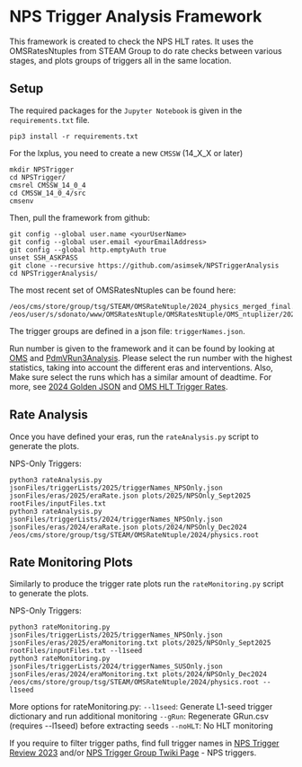 # NPS Trigger Analysis Framework

This framework is created to check the NPS HLT rates. It uses the OMSRatesNtuples from STEAM Group to do rate checks between various stages, and plots groups of triggers all in the same location. 

## Setup
The required packages for the `Jupyter Notebook` is given in the `requirements.txt` file. 

```
pip3 install -r requirements.txt
```


For the lxplus, you need to create a new `CMSSW` (14\_X\_X or later)

```
mkdir NPSTrigger
cd NPSTrigger/ 
cmsrel CMSSW_14_0_4
cd CMSSW_14_0_4/src
cmsenv
```

Then, pull the framework from github:

```
git config --global user.name <yourUserName>
git config --global user.email <yourEmailAddress>
git config --global http.emptyAuth true
unset SSH_ASKPASS
git clone --recursive https://github.com/asimsek/NPSTriggerAnalysis
cd NPSTriggerAnalysis/
```
 

The most recent set of OMSRatesNtuples can be found here: 

```
/eos/cms/store/group/tsg/STEAM/OMSRateNtuple/2024_physics_merged_final.root
/eos/user/s/sdonato/www/OMSRatesNtuple/OMSRatesNtuple/OMS_ntuplizer/2025_physics_merged.root
```

The trigger groups are defined in a json file: `triggerNames.json`. 


Run number is given to the framework and it can be found by looking at [OMS](https://cmsoms.cern.ch/cms/run_3/pp_fills_2024) and [PdmVRun3Analysis](https://twiki.cern.ch/twiki/bin/viewauth/CMS/PdmVRun3Analysis#Year_2024).
Please select the run number with the highest statistics, taking into account the different eras and interventions.
Also, Make sure select the runs which has a similar amount of deadtime.
For more, see [2024 Golden JSON](https://cms-service-dqmdc.web.cern.ch/CAF/certification/Collisions24/Cert_Collisions2024_378981_386951_Golden.json) and [OMS HLT Trigger Rates](https://cmsoms.cern.ch/cms/triggers/hlt_trigger_rates).

## Rate Analysis

Once you have defined your eras, run the `rateAnalysis.py` script to generate the plots. 

NPS-Only Triggers:

```
python3 rateAnalysis.py jsonFiles/triggerLists/2025/triggerNames_NPSOnly.json jsonFiles/eras/2025/eraRate.json plots/2025/NPSOnly_Sept2025 rootFiles/inputFiles.txt
python3 rateAnalysis.py jsonFiles/triggerLists/2024/triggerNames_NPSOnly.json jsonFiles/eras/2024/eraRate.json plots/2024/NPSOnly_Dec2024 /eos/cms/store/group/tsg/STEAM/OMSRateNtuple/2024/physics.root
```

## Rate Monitoring Plots 

Similarly to produce the trigger rate plots run the `rateMonitoring.py` script to generate the plots. 

NPS-Only Triggers:

```
python3 rateMonitoring.py jsonFiles/triggerLists/2025/triggerNames_NPSOnly.json jsonFiles/eras/2025/eraMonitoring.txt plots/2025/NPSOnly_Sept2025 rootFiles/inputFiles.txt --l1seed
python3 rateMonitoring.py jsonFiles/triggerLists/2024/triggerNames_SUSOnly.json jsonFiles/eras/2024/eraMonitoring.txt plots/2024/NPSOnly_Dec2024 /eos/cms/store/group/tsg/STEAM/OMSRateNtuple/2024/physics.root --l1seed
```

More options for rateMonitoring.py: 
`--l1seed`: Generate L1-seed trigger dictionary and run additional monitoring
`--gRun`: Regenerate GRun.csv (requires --l1seed) before extracting seeds
`--noHLT`: No HLT monitoring



If you require to filter trigger paths, find full trigger names in [NPS Trigger Review 2023](https://docs.google.com/spreadsheets/d/1bZl4qtq0FK1YO6wF73X49rLlnca6vZIuz204E47TPnk/edit?gid=1247874029#gid=1247874029) and/or [NPS Trigger Group Twiki Page](https://nps-wiki.docs.cern.ch/Trigger/) - NPS triggers.



